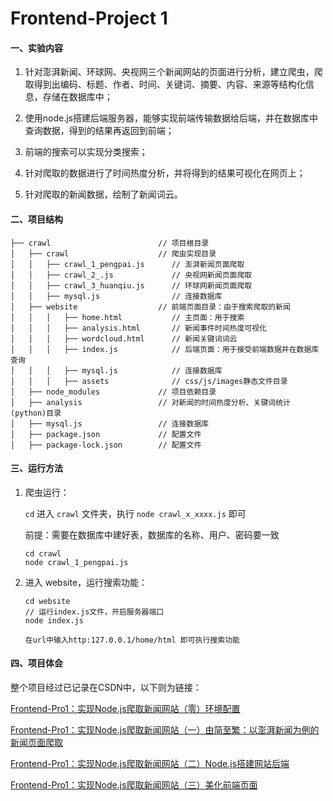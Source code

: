# Frontend-Project 1

#### 一、实验内容

1. 针对澎湃新闻、环球网、央视网三个新闻网站的页面进行分析，建立爬虫，爬取得到出编码、标题、作者、时间、关键词、摘要、内容、来源等结构化信息，存储在数据库中；
2. 使用node.js搭建后端服务器，能够实现前端传输数据给后端，并在数据库中查询数据，得到的结果再返回到前端；

3. 前端的搜索可以实现分类搜索；
4. 针对爬取的数据进行了时间热度分析，并将得到的结果可视化在网页上；
5. 针对爬取的新闻数据，绘制了新闻词云。



#### 二、项目结构

```
├── crawl                        // 项目根目录
│   ├── crawl                    // 爬虫实现目录
│   │   ├── crawl_1_pengpai.js   	// 澎湃新闻页面爬取
│   │   ├── crawl_2_.js             // 央视网新闻页面爬取
│   │   ├── crawl_3_huanqiu.js      // 环球网新闻页面爬取
│   │   ├── mysql.js                // 连接数据库
│   ├── website                  // 前端页面目录：由于搜索爬取的新闻
│   │   │   ├── home.html           // 主页面：用于搜索
│   │   │   ├── analysis.html       // 新闻事件时间热度可视化
│   │   │   ├── wordcloud.html      // 新闻关键词词云
│   │   │   ├── index.js         	// 后端页面：用于接受前端数据并在数据库查询
│   │   │   ├── mysql.js          	// 连接数据库
│   │   │   ├── assets              // css/js/images静态文件目录
│   ├── node_modules             // 项目依赖目录
│   ├── analysis                 // 对新闻的时间热度分析、关键词统计(python)目录
│   ├── mysql.js				 // 连接数据库
│   ├── package.json             // 配置文件
│   ├── package-lock.json        // 配置文件
```



#### 三、运行方法

1. 爬虫运行：

   `cd` 进入 `crawl` 文件夹，执行 `node crawl_x_xxxx.js` 即可

   前提：需要在数据库中建好表，数据库的名称、用户、密码要一致

   ```shell
   cd crawl
   node crawl_1_pengpai.js
   ```

2. 进入 website，运行搜索功能：

   ```shell
   cd website
   // 运行index.js文件，开启服务器端口
   node index.js
   
   在url中输入http:127.0.0.1/home/html 即可执行搜索功能
   ```



#### 四、项目体会

整个项目经过已记录在CSDN中，以下则为链接：

[Frontend-Pro1：实现Node.js爬取新闻网站（零）环境配置](https://blog.csdn.net/FannieCream/article/details/105110258)

[Frontend-Pro1：实现Node.js爬取新闻网站（一）由简至繁：以澎湃新闻为例的新闻页面爬取](https://blog.csdn.net/FannieCream/article/details/105986276)

[Frontend-Pro1：实现Node.js爬取新闻网站（二）Node.js搭建网站后端](https://blog.csdn.net/FannieCream/article/details/105986526)

[Frontend-Pro1：实现Node.js爬取新闻网站（三）美化前端页面](https://blog.csdn.net/FannieCream/article/details/105986645)